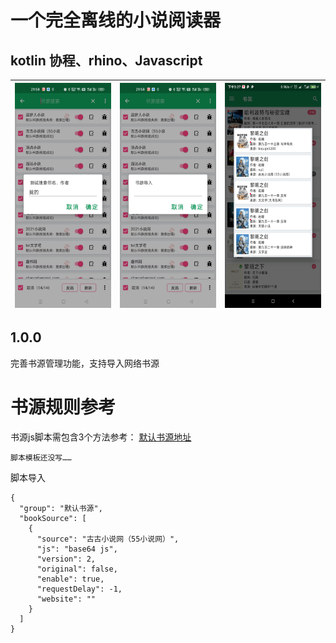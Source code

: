 # 一个完全离线的小说阅读器
## kotlin 协程、rhino、Javascript

| <img src="img/1.jpg" width = "180" height = "360"/>        | <img src="img/2.jpg" width = "180" height = "360"/>   |  <img src="img/Screenshot_1.jpg" width = "180" height = "360"/>  |
| - | - |- |

## 1.0.0
完善书源管理功能，支持导入网络书源

# 书源规则参考 
书源js脚本需包含3个方法参考：
[默认书源地址](https://github.com/SJJ-dot/reader-repo/blob/main/BookSource/default.json)
```
脚本模板还没写……
```
脚本导入
```
{
  "group": "默认书源",
  "bookSource": [
    {
      "source": "古古小说网（55小说网）",
      "js": "base64 js",
      "version": 2,
      "original": false,
      "enable": true,
      "requestDelay": -1,
      "website": ""
    }
  ]
}
```